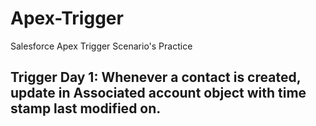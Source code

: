 # Apex-Trigger
Salesforce Apex Trigger Scenario's Practice

## Trigger Day 1: Whenever a contact is created, update in Associated account object with time stamp last modified on.
